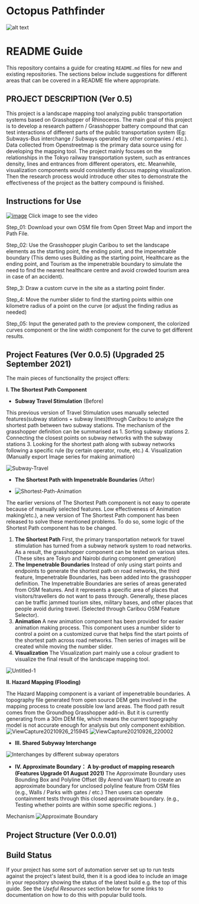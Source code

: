 # Octopus Pathfinder 

![alt text](img/and-digital.png?v=3&s=200 "AND Digital")

# README Guide

This repository contains a guide for creating `README.md` files for new and existing repositories. The sections below include suggestions for different areas that can be covered in a README file where appropriate.

## PROJECT DESCRIPTION (Ver 0.5)
This project is a landscape mapping tool analyzing public transportation systems based on Grasshopper of Rhinoceros. The main goal of this project is to develop a research pattern / Grasshopper battery compound that can test interactions of different parts of the public transportation system (Eg: Subways-Bus interchange / Subways operated by other companies / etc.). Data collected from Openstreetmap is the primary data source using for developing the mapping tool. The project mainly focuses on the relationships in the Tokyo railway transportation system, such as entrances density, lines and entrances from different operators, etc.  Meanwhile, visualization components would consistently discuss mapping visualization. Then the research process would introduce other sites to demonstrate the effectiveness of the project as the battery compound is finished.

## Instructions for Use

[![image](https://user-images.githubusercontent.com/88956151/136678810-0e0946c2-7c3d-4bab-bbae-ab53c50ce66a.png)](https://youtu.be/JItMxwUybDs)
Click image to see the video


Step_01: Download your own OSM file from Open Street Map and import the Path File.

Step_02: Use the Grasshopper plugin Caribou to set the landscape elements as the starting point, the ending point, and the impenetrable boundary (This demo uses Building as the starting point, Healthcare as the ending point, and Tourism as the impenetrable boundary to simulate the need to find the nearest healthcare centre and avoid  crowded tourism area in case of an accident).

Step_3: Draw a custom curve in the site as a starting point finder.

Step_4: Move the number slider to find the starting points within one kilometre radius of a point on the curve (or adjust the finding radius as needed)

Step_05: Input the generated path to the preview component, the colorized curves component or the line width component for the curve to get different results.

## Project Features (Ver 0.0.5) (Upgraded 25 September 2021)
The main pieces of functionality the project offers:

****I. The Shortest Path Component****


* **Subway Travel Stimulation** (Before)

This previous version of Travel Stimulation uses manually selected features(subway stations + subway lines)through Caribou to analyze the shortest path between two subway stations. The mechanism of the grasshopper definition can be summarised as 1. Sorting subway stations 2. Connecting the closest points on subway networks with the subway stations 3. Looking for the shortest path along with subway networks following a specific rule (by certain operator, route, etc.) 4. Visualization (Manually export Image series for making animation)

![Subway-Travel](https://user-images.githubusercontent.com/88956151/130328702-35406fa8-3afc-483c-839d-8f5dd5fc362f.gif)


* **The Shortest Path with Impenetrable Boundaries** (After)

* ![Shortest-Path-Animation](https://user-images.githubusercontent.com/88956151/134801940-8aca6cef-1b02-4f04-8fed-e41603dcc347.gif)

The earlier versions of The Shortest Path component is not easy to operate because of manually selected features. Low effectiveness of Animation making/etc.), a new version of The Shortest Path component has been released to solve these mentioned problems. To do so, some logic of the Shortest Path component has to be changed.

1. **The Shortest Path** First, the primary transportation network for travel stimulation has turned from a subway network system to road networks. As a result, the grasshopper component can be tested on various sites. (These sites are Tokyo and Nairobi during component generation)
2. **The Impenetrable Boundaries** Instead of only using start points and endpoints to generate the shortest path on road networks, the third feature, Impenetrable Boundaries, has been added into the grasshopper definition. The Impenetrable Boundaries are series of areas generated from OSM features. And it represents a specific area of places that visitors/travellers do not want to pass through. Generally, these places can be traffic jammed tourism sites, military bases, and other places that people avoid during travel. (Selected through Caribou OSM Feature Selector).
3. **Animation** A new animation component has been provided for easier animation making process. This component uses a number slider to control a point on a customized curve that helps find the start points of the shortest path across road networks. Then series of images will be created while moving the number slider.
4. **Visualization** The Visualization part mainly use a colour gradient to visualize the final result of the landscape mapping tool. 

![Untitled-1](https://user-images.githubusercontent.com/88956151/134809513-3cfe97ab-c756-4fda-a2c3-e92ad8ac7fd9.jpg)


 **II. Hazard Mapping (Flooding)**
 
 The Hazard Mapping component is a variant of impenetrable boundaries. A topography file generated from open source DEM gets involved in the mapping process to create possible low land areas. The flood path result comes from the Groundhog Grasshopper add-in. But it is currently generating from a 30m DEM file, which means the current topography model is not accurate enough for analysis but only component exhibition. 
![ViewCapture20210926_215945](https://user-images.githubusercontent.com/88956151/134808462-0c0aeef7-d4b4-435d-924e-a8b7e4c6427a.jpg)
![ViewCapture20210926_220002](https://user-images.githubusercontent.com/88956151/134808470-70d26991-4875-49aa-8aae-628d2e858d2d.jpg)


* **III. Shared Subyway Interchange**

![Interchanges by different subway operators](https://user-images.githubusercontent.com/88956151/130328736-ab550d85-8ead-4bd6-a183-2602ccde9747.jpg)






* **IV. Approximate Boundary： A by-product of mapping research (Features Upgrade 01 August 2021)**
The Approximate Boundary uses Bounding Box and Polyline Offset (By Arend van Waart) to create an approximate boundary for unclosed polyline feature from OSM files (e.g., Walls / Parks with gates / etc.) Then users can operate containment tests through this closed approximate boundary. (e.g., Testing whether points are within some specific regions. )

Mechanism 
![Approximate Boundary](https://user-images.githubusercontent.com/88956151/131949100-d63a8ad1-ea69-49c8-89ca-625509645853.png)




## Project Structure (Ver 0.0.01)




## Build Status
If your project has some sort of automation server set up to run tests against the project's latest build, then it is a good idea to include an image in your repository showing the status of the latest build e.g. the top of this guide. See the *Useful Resources* section below for some links to documentation on how to do this with popular build tools.

